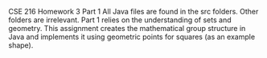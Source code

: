 CSE 216 Homework 3 Part 1
All Java files are found in the src folders. Other folders are irrelevant.
Part 1 relies on the understanding of sets and geometry. 
This assignment creates the mathematical group structure in Java and implements it using geometric points for squares (as an example shape).
